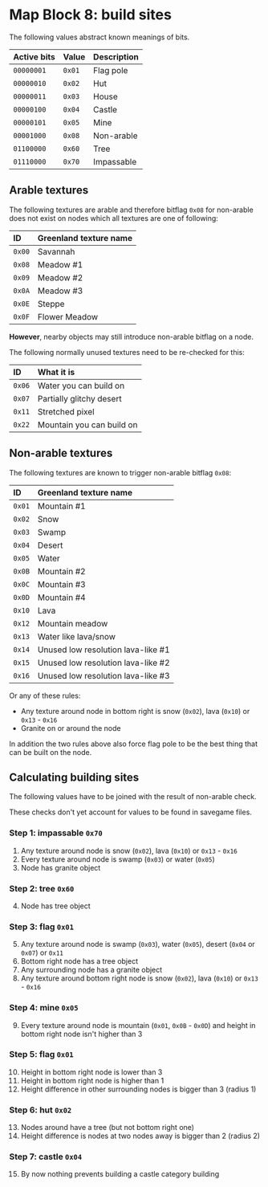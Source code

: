 # Map Block 8: build sites

The following values abstract known meanings of bits.

Active bits | Value | Description
:-----------|:------|:-----------
`00000001`  |`0x01` | Flag pole
`00000010`  |`0x02` | Hut
`00000011`  |`0x03` | House
`00000100`  |`0x04` | Castle
`00000101`  |`0x05` | Mine
`00001000`  |`0x08` | Non-arable
`01100000`  |`0x60` | Tree
`01110000`  |`0x70` | Impassable

## Arable textures

The following textures are arable and therefore bitflag `0x08` for non-arable does not exist on nodes which all textures are one of following:

ID     | Greenland texture name
:------|:----------------------
`0x00` | Savannah
`0x08` | Meadow #1
`0x09` | Meadow #2
`0x0A` | Meadow #3
`0x0E` | Steppe
`0x0F` | Flower Meadow

**However**, nearby objects may still introduce non-arable bitflag on a node.

The following normally unused textures need to be re-checked for this:

ID     | What it is
:------|:----------
`0x06` | Water you can build on
`0x07` | Partially glitchy desert
`0x11` | Stretched pixel
`0x22` | Mountain you can build on

## Non-arable textures

The following textures are known to trigger non-arable bitflag `0x08`:

ID     | Greenland texture name
:------|:----------------------
`0x01` | Mountain #1
`0x02` | Snow
`0x03` | Swamp
`0x04` | Desert
`0x05` | Water
`0x0B` | Mountain #2
`0x0C` | Mountain #3
`0x0D` | Mountain #4
`0x10` | Lava
`0x12` | Mountain meadow
`0x13` | Water like lava/snow
`0x14` | Unused low resolution lava-like #1
`0x15` | Unused low resolution lava-like #2
`0x16` | Unused low resolution lava-like #3

Or any of these rules:

- Any texture around node in bottom right is snow (`0x02`), lava (`0x10`) or `0x13` - `0x16`
- Granite on or around the node

In addition the two rules above also force flag pole to be the best thing that can be built on the node.

## Calculating building sites

The following values have to be joined with the result of non-arable check.

These checks don't yet account for values to be found in savegame files.

### Step 1: impassable `0x70`

1. Any texture around node is snow (`0x02`), lava (`0x10`) or `0x13` - `0x16`
2. Every texture around node is swamp (`0x03`) or water (`0x05`)
3. Node has granite object

### Step 2: tree `0x60`

4. Node has tree object

### Step 3: flag `0x01`

5. Any texture around node is swamp (`0x03`), water (`0x05`), desert (`0x04` or `0x07`) or `0x11`
6. Bottom right node has a tree object
7. Any surrounding node has a granite object
8. Any texture around bottom right node is snow (`0x02`), lava (`0x10`) or `0x13` - `0x16`

### Step 4: mine `0x05`

9. Every texture around node is mountain (`0x01`, `0x0B` - `0x0D`) and height in bottom right node isn't higher than 3

### Step 5: flag `0x01`

10. Height in bottom right node is lower than 3
11. Height in bottom right node is higher than 1
12. Height difference in other surrounding nodes is bigger than 3 (radius 1)

### Step 6: hut `0x02`

13. Nodes around have a tree (but not bottom right one)
14. Height difference is nodes at two nodes away is bigger than 2 (radius 2)

### Step 7: castle `0x04`

15. By now nothing prevents building a castle category building

